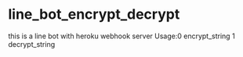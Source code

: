 # line_bot_encrypt_decrypt
this is a line bot with heroku webhook server
Usage:0 encrypt_string 1 decrypt_string

